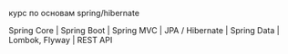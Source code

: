 курс по основам spring/hibernate

Spring Core | Spring Boot | Spring MVC | JPA / Hibernate | Spring Data | Lombok, Flyway | REST API
